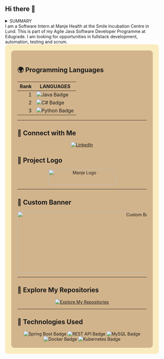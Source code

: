 ## Hi there 👋
<details>
<summary>SUMMARY</summary>

<div align="center">
    <h1>
        <img src="https://readme-typing-svg.herokuapp.com?font=Jetbrains+mono&size=40&duration=3000&color=33FF33&center=true&vCenter=true&width=435&lines=Hey..+I'm+[Your Name];This+is..;..my+Github..;" alt="Typing SVG"/>
    </h1>
</div>

</details>
I am a Software Intern at Manje Health at the Smile Incubation Centre in Lund. This is part of my Agile Java Software Developer Programme at Edugrade.
I am looking for opportunities in fullstack development, automation, testing and scrum.


<div style="background-color: #FAECC1; padding: 20px; border-radius: 10px;">
<div style="background-color: #D2B48C; padding: 20px; border-radius: 10px;">

## 🌍 Programming Languages

| Rank | LANGUAGES     |
|-----:|---------------|
|     1| <img src="https://img.shields.io/badge/Java-%23ED8B00.svg?style=for-the-badge&logo=java&logoColor=white" alt="Java Badge"/> |
|     2| <img src="https://img.shields.io/badge/C%23-%23239120.svg?style=for-the-badge&logo=c-sharp&logoColor=white" alt="C# Badge"/> |
|     3| <img src="https://img.shields.io/badge/Python-%233776AB.svg?style=for-the-badge&logo=python&logoColor=white" alt="Python Badge"/> |

---

## 🔗 Connect with Me

<div align="center">
    <a href="https://www.linkedin.com/in/isaac-asaba-991bb7213/" target="_blank">
        <img src="https://img.shields.io/badge/LinkedIn-0077B5?style=for-the-badge&logo=linkedin&logoColor=white" alt="LinkedIn"/>
    </a>
</div>

## 🌟 Project Logo

<div align="center">
    <a href="https://manjehealth.com/">
        <img alt="Manje Logo" src="https://manjehealth.com/manje_logo.svg" width="220" height="50">
    </a>
</div>

---

## 🎨 Custom Banner

<div align="center">
    <!-- Replace the src with the link to your custom banner image -->
    <img src="https://via.placeholder.com/800x200.png?text=Welcome+to+My+Project" alt="Custom Banner" width="800" height="200">
</div>

---

## 🔗 Explore My Repositories

<div align="center">
    <a href="https://github.com/Isakso?tab=repositories" target="_blank">
        <img src="https://img.shields.io/badge/Explore%20My%20Repositories-181717?style=for-the-badge&logo=github&logoColor=white" alt="Explore My Repositories"/>
    </a>
</div>

---

## 🚀 Technologies Used

<div align="center">
    <img src="https://img.shields.io/badge/Spring%20Boot-%236DB33F.svg?style=for-the-badge&logo=spring-boot&logoColor=white" alt="Spring Boot Badge"/>
    <img src="https://img.shields.io/badge/REST%20API-%23000000.svg?style=for-the-badge&logo=api&logoColor=white" alt="REST API Badge"/>
    <img src="https://img.shields.io/badge/MySQL-%234479A1.svg?style=for-the-badge&logo=mysql&logoColor=white" alt="MySQL Badge"/>
    <img src="https://img.shields.io/badge/Docker-%232496ED.svg?style=for-the-badge&logo=docker&logoColor=white" alt="Docker Badge"/>
    <img src="https://img.shields.io/badge/Kubernetes-%23326CE5.svg?style=for-the-badge&logo=kubernetes&logoColor=white" alt="Kubernetes Badge"/>
</div>

</div>
